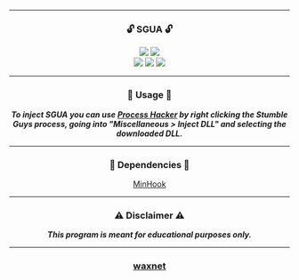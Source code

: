 -----

### <p align="center">🔓 SGUA 🔓</p>
<p align= "center">
  <img src="https://img.shields.io/github/last-commit/waxnet/SGUA">
  <img src="https://img.shields.io/github/license/waxnet/SGUA">
  <br>
  <img src="https://img.shields.io/github/stars/waxnet/SGUA">
  <img src="https://img.shields.io/github/forks/waxnet/SGUA">
  <img src="https://img.shields.io/github/downloads/waxnet/SGUA/total.svg">
</p>

-----

### <p align="center">🔑 Usage 🔑</p>
<p align="center"><i><b>
To inject SGUA you can use <a href="https://processhacker.sourceforge.io/">Process Hacker</a> by right clicking
the Stumble Guys process, going into "Miscellaneous > Inject DLL" and selecting the downloaded DLL.
</b></i></p>

-----

### <p align="center">💾 Dependencies 💾</p>
<p align="center"><a href="https://github.com/TsudaKageyu/minhook">MinHook</a></p>

-----

### <p align="center">⚠️ Disclaimer ⚠️</p>

<p align="center"><i><b>This program is meant for educational purposes only.</b></i></p>

-----

### <p align="center"><a href="https://github.com/waxnet">waxnet</a></p>
